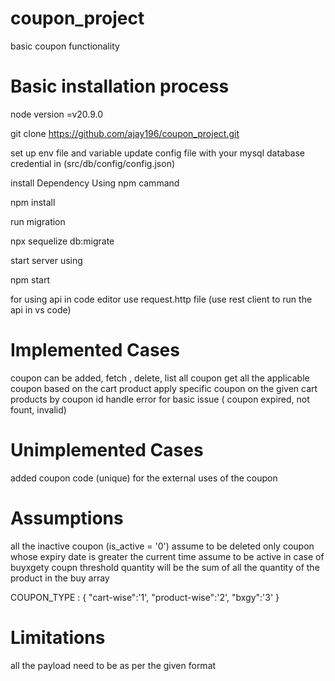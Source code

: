 # coupon_project
basic coupon functionality

# Basic installation process
 
 node version =v20.9.0

 git clone https://github.com/ajay196/coupon_project.git

 set up env file and variable
 update config file with your mysql database credential in (src/db/config/config.json)

 install Dependency Using npm cammand

 npm install

 run migration

 npx sequelize db:migrate

 start server using

 npm start

 for using api in code editor use request.http file (use rest client to run the api in vs code)


 # Implemented Cases

 coupon can be added, fetch , delete, list all coupon
 get all the applicable coupon based on the cart product
 apply specific coupon on the given cart products by coupon id
 handle error for basic issue ( coupon expired, not fount, invalid)

# Unimplemented Cases
 added coupon code (unique) for the external uses of the coupon

 # Assumptions

 all the inactive coupon (is_active = '0') assume to be deleted
 only coupon whose expiry date is greater the current time assume to be active
 in case of buyxgety coupn threshold quantity will be the sum of all the quantity of the product in the buy array

 COUPON_TYPE : {
        "cart-wise":'1',
        "product-wise":'2',
        "bxgy":'3'
    }

 # Limitations
 all the payload need to be as per the given format